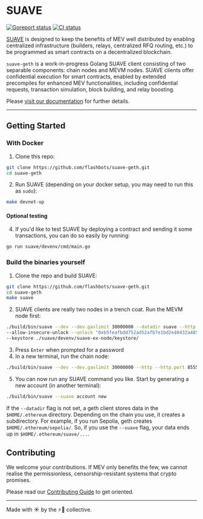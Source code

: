 # SUAVE

[![Goreport status](https://goreportcard.com/badge/github.com/flashbots/suave-geth)](https://goreportcard.com/report/github.com/flashbots/suave-geth)
[![CI status](https://github.com/flashbots/suave-geth/workflows/Checks/badge.svg?branch=main)](https://github.com/flashbots/suave-geth/actions/workflows/checks.yml)

[SUAVE](https://writings.flashbots.net/the-future-of-mev-is-suave) is designed to keep the benefits of MEV well distributed by enabling centralized infrastructure (builders, relays, centralized RFQ routing, etc.) to be programmed as smart contracts on a decentralized blockchain.

`suave-geth` is a work-in-progress Golang SUAVE client consisting of two separable components: chain nodes and MEVM nodes. SUAVE clients offer confidential execution for smart contracts, enabled by extended precompiles for enhanced MEV functionalities, including confidential requests, transaction simulation, block building, and relay boosting.

Please [visit our documentation](https://suave.flashbots.net) for further details.

---

## Getting Started

### With Docker

1. Clone this repo:
```bash
git clone https://github.com/flashbots/suave-geth.git
cd suave-geth
```
2. Run SUAVE (depending on your docker setup, you may need to run this as `sudo`):
```bash
make devnet-up 
```

#### Optional testing

4. If you'd like to test SUAVE by deploying a contract and sending it some transactions, you can do so easily by running:
```bash
go run suave/devenv/cmd/main.go
```

### Build the binaries yourself

1. Clone the repo and build SUAVE:
```bash
git clone https://github.com/flashbots/suave-geth.git
cd suave-geth
make suave
```
2. SUAVE clients are really two nodes in a trench coat. Run the MEVM node first:
```bash
./build/bin/suave --dev --dev.gaslimit 30000000 --datadir suave --http --ws \
--allow-insecure-unlock --unlock "0xb5feafbdd752ad52afb7e1bd2e40432a485bbb7f" \
--keystore ./suave/devenv/suave-ex-node/keystore/
```
3. Press `Enter` when prompted for a password
4. In a new terminal, run the chain node:
```bash
./build/bin/suave --dev --dev.gaslimit 30000000 --http --http.port 8555 --ws --ws.port 8556 --authrpc.port 8561
```
5. You can now run any SUAVE command you like. Start by generating a new account (in another terminal):
```bash
./build/bin/suave --suave account new
```

If the `--datadir` flag is not set, a geth client stores data in the `$HOME/.ethereum` directory. Depending on the chain you use, it creates a subdirectory. For example, if you run Sepolia, geth creates `$HOME/.ethereum/sepolia/`. So, if you use the `--suave` flag, your data ends up in `$HOME/.ethereum/suave/...`.

## Contributing

We welcome your contributions. If MEV only benefits the few, we cannot realise the permissionless, censorship-resistant systems that crypto promises.

Please read our [Contributing Guide](./CONTRIBUTING.md) to get oriented.

---

Made with ☀️ by the ⚡🤖 collective.
